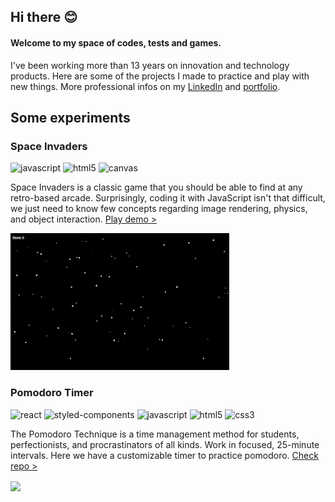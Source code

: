 ## Hi there 😊

#### Welcome to my space of codes, tests and games.

I've been working more than 13 years on innovation and technology products. Here are some of the projects I made to practice and play with new things. More professional infos on my [LinkedIn](https://www.linkedin.com/in/thallesbastos/en) and [portfolio](https://thbastos.com/).

## Some experiments

### Space Invaders 
<div style"display: inline_block">
  <img alt="javascript" src="https://img.shields.io/badge/JavaScript-282a36?style=for-the-badge&logo=javascript&logoColor=white" />
  <img alt="html5" src="https://img.shields.io/badge/HTML5-282a36?style=for-the-badge&logo=html5&logoColor=white" />
  <img alt="canvas" src="https://img.shields.io/badge/Canvas-282a36?style=for-the-badge&logo=html5&logoColor=white" />
</div>
<p>Space Invaders is a classic game that you should be able to find at any retro-based arcade. Surprisingly, coding it with JavaScript isn't that difficult, we just need to know few concepts regarding image rendering, physics, and object interaction. <a href="https://thbastos.github.io/space-invaders/" target="_blank">Play demo ></a></p>
<img aling="center" alt="react" src="https://raw.githubusercontent.com/ThBastos/space-invaders/master/img/playing-2.gif" />

### Pomodoro Timer
<div style"display: inline_block">
  <img aling="center" alt="react" src="https://img.shields.io/badge/React-282a36?style=for-the-badge&logo=react&logoColor=white" />
  <img aling="center" alt="styled-components" src="https://img.shields.io/badge/styled--components-282a36?style=for-the-badge&logo=styled-components&logoColor=white" />
  <img aling="center" alt="javascript" src="https://img.shields.io/badge/JavaScript-282a36?style=for-the-badge&logo=javascript&logoColor=white" />
  <img aling="center" alt="html5" src="https://img.shields.io/badge/HTML5-282a36?style=for-the-badge&logo=html5&logoColor=white" />
  <img aling="center" alt="css3" src="https://img.shields.io/badge/CSS3-282a36?style=for-the-badge&logo=css3&logoColor=white" />
</div>

<p>The Pomodoro Technique is a time management method for students, perfectionists, and procrastinators of all kinds. Work in focused, 25-minute intervals. Here we have a customizable timer to practice pomodoro. <a href="https://github.com/ThBastos/diversifica-pomodoro" target="_blank">Check repo ></a></p>
<img align="center" width="350" src="https://diversifica.dev/wp-content/uploads/2022/12/Screen-Shot-2022-12-19-at-13.23.15-1024x561.png">
